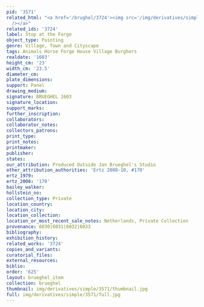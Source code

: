 ```yaml
---
pid: '3571'
related_html: "<a href='/brughel/3724'><img src='/img/derivatives/simple/3724/thumbnail.jpg'
  /></a>"
related_ids: '3724'
label: Stop at the Forge
object_type: Painting
genre: Village, Town and Cityscape
tags: Animals Horse Forge House Village Burghers
realdate: '1603'
height_cm: '23'
width_cm: '23.5'
diameter_cm: 
plate_dimensions: 
support: Panel
drawing_medium: 
signature: BRUEGHEL 1603
signature_location: 
support_marks: 
further_inscription: 
collaborators: 
collaborator_notes: 
collectors_patrons: 
print_type: 
print_notes: 
printmaker: 
publisher: 
states: 
our_attribution: Produced Outside Jan Brueghel's Studio
other_attribution_authorities: 'Ertz 2008-10, #170'
ertz_1979: 
ertz_2008: '170'
bailey_walker: 
hollstein_no: 
collection_type: Private
location_country: 
location_city: 
location_collection: 
location_or_most_recent_sale_notes: Netherlands, Private Collection
provenance: 6030|6031|6032|6033
bibliography: 
exhibition_history: 
related_works: '3724'
copies_and_variants: 
curatorial_files: 
external_resources: 
biblio: 
order: '625'
layout: brueghel_item
collection: brueghel
thumbnail: img/derivatives/simple/3571/thumbnail.jpg
full: img/derivatives/simple/3571/full.jpg
---
```

